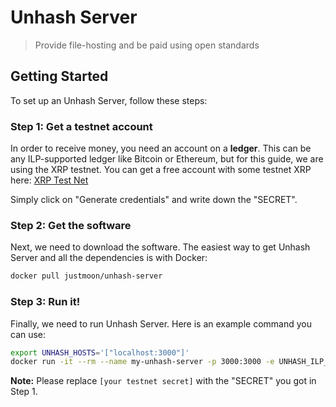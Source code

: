 # Unhash Server

> Provide file-hosting and be paid using open standards

## Getting Started

To set up an Unhash Server, follow these steps:

### Step 1: Get a testnet account

In order to receive money, you need an account on a **ledger**. This can be any
ILP-supported ledger like Bitcoin or Ethereum, but for this guide, we are using
the XRP testnet. You can get a free account with some testnet XRP here:
[XRP Test Net](https://ripple.com/build/ripple-test-net/)

Simply click on "Generate credentials" and write down the "SECRET".

### Step 2: Get the software

Next, we need to download the software. The easiest way to get Unhash Server and
all the dependencies is with Docker:

``` sh
docker pull justmoon/unhash-server
```

### Step 3: Run it!

Finally, we need to run Unhash Server. Here is an example command you can use:

``` sh
export UNHASH_HOSTS='["localhost:3000"]'
docker run -it --rm --name my-unhash-server -p 3000:3000 -e UNHASH_ILP_CREDENTIALS='{"server":"wss://s.altnet.rippletest.net:51233","secret":"ss6YmrV2dNNPLjzqgdjSvktJvz5Vs"}' -e DEBUG=* justmoon/unhash-server
```

**Note:** Please replace `[your testnet secret]` with the "SECRET" you got in Step 1.
